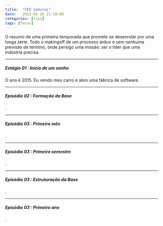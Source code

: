 ```yaml
---
title:  "CEO Samurai"
date:   2022-05-10 21:18:00
categories: [tips]
tags: [focus]
---
```


O resumo de uma primeira temporada que promete se desenrolar por uma longa série. Todo o makingoff de um processo árduo e sem nenhuma previsão de termino, onde persigo uma missão: ser o líder que uma indústria precisa.

<!--mais-->

<hr style="width: 100%;">

##### Estágio 01 : Início de um sonho

O ano é 2015. Eu vendo meu carro e abro uma fábrica de software.

<hr style="width: 100%;">

##### Episódio 02 : Formação da Base

.

<hr style="width: 100%;">

##### Episódio 03 : Primeiro mês

.

<hr style="width: 100%;">

##### Episódio 03 : Primeiro semestre

.

<hr style="width: 100%;">

##### Episódio 03 : Estruturação da Base

.

<hr style="width: 100%;">

##### Episódio 03 : Primeiro ano

.
